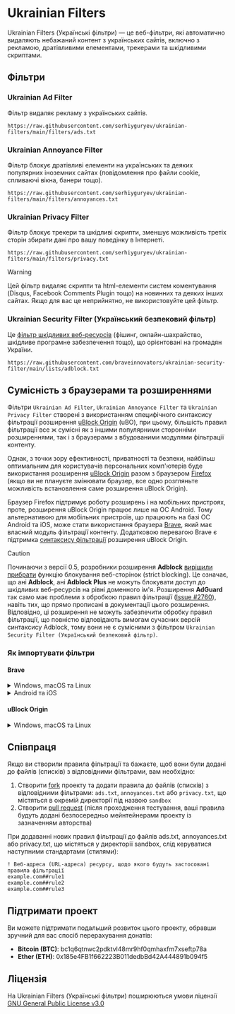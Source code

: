 # Ukrainian Filters

Ukrainian Filters (Українські фільтри) — це веб-фільтри, які автоматично видаляють небажаний контент з українських сайтів, включно з рекламою, дратівливими елементами, трекерами та шкідливими скриптами.

## Фільтри

### Ukrainian Ad Filter

Фільтр видаляє рекламу з українських сайтів.

```
https://raw.githubusercontent.com/serhiyguryev/ukrainian-filters/main/filters/ads.txt
```

### Ukrainian Annoyance Filter

Фільтр блокує дратівливі елементи на українських та деяких популярних іноземних сайтах (повідомлення про файли cookie, спливаючі вікна, банери тощо).

```
https://raw.githubusercontent.com/serhiyguryev/ukrainian-filters/main/filters/annoyances.txt
```

### Ukrainian Privacy Filter

Фільтр блокує трекери та шкідливі скрипти, зменшує можливість третіх сторін збирати дані про вашу поведінку в Інтернеті.

```
https://raw.githubusercontent.com/serhiyguryev/ukrainian-filters/main/filters/privacy.txt
```
> [!WARNING]
> Цей фільтр видаляє скрипти та html-елементи систем коментування (Disqus, Facebook Comments Plugin тощо) на новинних та деяких інших сайтах. Якщо для вас це неприйнятно, не використовуйте цей фільтр.

### Ukrainian Security Filter (Український безпековий фільтр)

Це [фільтр шкідливих веб-ресурсів](https://github.com/braveinnovators/ukrainian-security-filter) (фішинг, онлайн-шахрайство, шкідливе програмне забезпечення тощо), що орієнтовані на громадян України.

```
https://raw.githubusercontent.com/braveinnovators/ukrainian-security-filter/main/lists/adblock.txt
```

## Сумісність з браузерами та розширеннями

Фільтри `Ukrainian Ad Filter`, `Ukrainian Annoyance Filter` та `Ukrainian Privacy Filter` створені з використанням специфічного синтаксису фільтрації розширення [uBlock Origin](https://github.com/gorhill/uBlock) (uBO), при цьому, більшість правил фільтрації все ж сумісні як з іншими популярними сторонніми розширеннями, так і з браузерами з вбудованими модулями фільтрації контенту.

Однак, з точки зору ефективності, приватності та безпеки, найбільш оптимальним для користувачів персональних комп'ютерів буде використання розширення [uBlock Origin](https://ublockorigin.com/) разом з браузером [Firefox](https://www.mozilla.org/firefox/) (якщо ви не плануєте змінювати браузер, все одно розгляньте можливість встановлення саме розширення uBlock Origin).

Браузер Firefox підтримує роботу розширень і на мобільних пристроях, проте, розширення uBlock Origin працює лише на ОС Android. Тому альтернативою для мобільних пристроїв, що працюють на базі ОС Android та iOS, може стати використання браузера [Brave](https://brave.com/), який має власний модуль фільтрації контенту. Додатковою перевагою Brave є підтримка [синтаксису фільтрації](https://support.brave.com/hc/en-us/articles/6449369961741-How-do-I-manage-Ad-Block-filters-in-Brave) розширення uBlock Origin.

> [!CAUTION]
> Починаючи з версії 0.5, розробники розширення **Adblock** [вирішили прибрати](https://web.archive.org/web/20111206122411/http://adblockplus.org/en/faq_features#siteblock) функцію блокування веб-сторінок (strict blocking). Це означає, що ані **Adblock**, ані **Adblock Plus** не можуть блокувати доступ до шкідливих веб-ресурсів на рівні доменного ім'я. Розширення **AdGuard** так само має проблеми з обробкою правил фільтрації ([Issue #2760](https://github.com/AdguardTeam/AdguardBrowserExtension/issues/2760)), навіть тих, що прямо прописані в документації цього розширення. Відповідно, ці розширення не можуть забезпечити обробку правил фільтрації, що повністю відповідають вимогам сучасних версій синтаксису Adblock, тому вони не є сумісними з фільтром `Ukrainian Security Filter (Український безпековий фільтр)`.

### Як імпортувати фільтри

#### Brave

<details>
<summary>Windows, macOS та Linux</summary>

1. У меню `Settings` відкрити вкладку `Shields` й змінити налаштування `Trackers & ads blocking` на `Aggressive`
2. У вкладці `Shields` відкрити розділ `Content filtering` і у розділі `Add custom filter lists` у поле вводу вставити скопійовані адреси необхідних фільтрів.
</details>

<details>
<summary>Android та iOS</summary>

1. У меню `Settings` відкрити розділ меню `Brave Shields & privacy` й змінити налаштування `Block trackers & ads` на `Aggressive`
2. У розділі меню `Brave Shields & privacy` відкрити `Content filtering`, далі `Add custom filter list` і у поле вводу вставити скопійовані адреси необхідних фільтрів, зберігши зміни шляхом натискання на кнопку `Add`.
</details>

#### uBlock Origin

<details>
<summary>Windows, macOS та Linux</summary>

1. Відкрити меню `Preferences` розширення uBlock Origin, клацнути мишею на вкладку `Filter lists` і прокрутити до розділу `Custom`
2. Клацнути мишею на `Import...` і у поле вводу вставити скопійовані адреси необхідних фільтрів, зберігши зміни.

Додаткова інструкція доступна за адресою: [https://github.com/gorhill/uBlock/wiki/Filter-lists-from-around-the-web](https://github.com/gorhill/uBlock/wiki/Filter-lists-from-around-the-web)
</details>

## Співпраця

Якщо ви створили правила фільтрації та бажаєте, щоб вони були додані до файлів (списків) з відповідними фільтрами, вам необхідно:

1. Створити [fork](https://docs.github.com/en/pull-requests/collaborating-with-pull-requests/working-with-forks/about-forks) проекту та додати правила до файлів (списків) з відповідними фільтрами: `ads.txt`, `annoyances.txt` або `privacy.txt`, що містяться в окремій директорії під назвою `sandbox`
2. Створити [pull request](https://docs.github.com/en/pull-requests/collaborating-with-pull-requests/proposing-changes-to-your-work-with-pull-requests/about-pull-requests) (після проходження тестування, ваші правила будуть додані безпосередньо мейнтейнерами проекту із зазначенням авторства)

При додаванні нових правил фільтрації до файлів ads.txt, annoyances.txt або privacy.txt, що містяться у директорії sandbox, слід керуватися наступними стандартами (стилями):

```adblock
! Веб-адреса (URL-адреса) ресурсу, щодо якого будуть застосовані правила фільтрації
example.com##rule1
example.com##rule2
example.com##rule3
```

## Підтримати проект

Ви можете підтримати подальший розвиток цього проекту, обравши зручний для вас спосіб перерахування донатів:

* **Bitcoin (BTC)**: bc1q6qtnwc2pdktvl48mr9hf0qmhaxfm7xseftp78a
* **Ether (ETH)**: 0x185e4FB1f662223B011dedbBd42A444891b094f5

## Ліцензія

На Ukrainian Filters (Українські фільтри) поширюються умови ліцензії [GNU General Public License v3.0](https://github.com/serhiyguryev/ukrainian-filters/blob/main/LICENSE)

